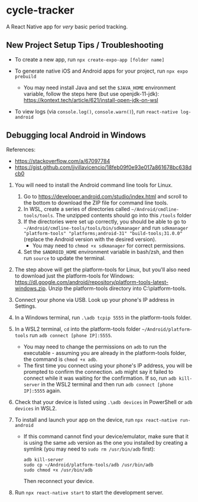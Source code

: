 # cycle-tracker

A React Native app for _very_ basic period tracking.

## New Project Setup Tips / Troubleshooting

- To create a new app, run `npx create-expo-app [folder name]`

- To generate native iOS and Android apps for your project, run `npx expo prebuild`

  - You may need install Java and set the `$JAVA_HOME` environment variable, follow the steps here (but use openjdk-11-jdk): https://kontext.tech/article/621/install-open-jdk-on-wsl

- To view logs (via `console.log()`, `console.warn()`), run `react-native log-android`

## Debugging local Android in Windows

References:

- https://stackoverflow.com/a/67097784
- https://gist.github.com/jjvillavicencio/18feb09f0e93e017a861678bc638dcb0

1. You will need to install the Android command line tools for Linux.

   1. Go to https://developer.android.com/studio/index.html and scroll to the bottom to download the ZIP file for command line tools.
   2. In WSL, create a series of directories called `~/Android/cmdline-tools/tools`. The unzipped contents should go into this `/tools` folder
   3. If the directories were set up correctly, you should be able to go to `~/Android/cmdline-tools/tools/bin/sdkmanager` and run `sdkmanager "platform-tools" "platforms;android-31" "build-tools;31.0.0"` (replace the Android version with the desired version).
      - You may need to `chmod +x sdkmanager` for correct permissions.
   4. Set the `$ANDROID_HOME` environment variable in bash/zsh, and then run `source` to update the terminal.

2. The step above will get the platform-tools for Linux, but you'll also need to download just the platform-tools for Windows: https://dl.google.com/android/repository/platform-tools-latest-windows.zip. Unzip the platform-tools directory into C:\platform-tools.

3. Connect your phone via USB. Look up your phone's IP address in Settings.

4. In a Windows terminal, run `.\adb tcpip 5555` in the platform-tools folder.

5. In a WSL2 terminal, `cd` into the platform-tools folder `~/Android/platform-tools` run `adb connect [phone IP]:5555`.

   - You may need to change the permissions on `adb` to run the executable - assuming you are already in the platform-tools folder, the command is `chmod +x adb`.
   - The first time you connect using your phone's IP address, you will be prompted to confirm the connection. `adb` might say it failed to connect while it was waiting for the confirmation. If so, run `adb kill-server` in the WSL2 terminal and then run `adb connect [phone IP]:5555` again.

6. Check that your device is listed using `.\adb devices` in PowerShell or `adb devices` in WSL2.

7. To install and launch your app on the device, run `npx react-native run-android`

   - If this command cannot find your device/emulator, make sure that it is using the same `adb` version as the one you installed by creating a symlink (you may need to `sudo rm /usr/bin/adb` first):

     ```
     adb kill-server
     sudo cp ~/Android/platform-tools/adb /usr/bin/adb
     sudo chmod +x /usr/bin/adb
     ```

     Then reconnect your device.

8. Run `npx react-native start` to start the development server.
